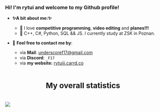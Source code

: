 ### Hi! I'm rytui and welcome to my Github profile!
- **✨A bit about me:✨**
    - 📖 I love **competitive programming**, **video editing** and **planes!!!**
    - 🏫 C++, C#, Python, SQL && JS. I currently study at ZSK in Poznan.
    
- 📧 **Feel free to contact me by**:
  -   via **Mail**: <a href=mailto:underscoref17?@gmail.com>underscoref17@gmail.com</a>
  -   via **Discord**: `_F17`
  -   via **my website:** [rytuiii.carrd.co](https://rytuiii.carrd.co)



<div style="display: flex; width: 100%; justify-content: center; font-weight: bold; font-size: 1.5em;"> 

### My overall statistics

</div>


<div style="display: flex; flex-wrap: wrap; align-items: center">

<div style="height:100%">

![](https://github-readme-stats.vercel.app/api/top-langs/?username=zjezdzalka&theme=dark&)

</div>

</div>

